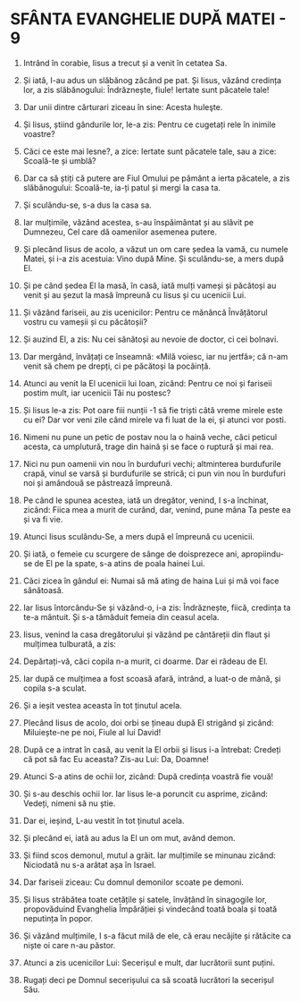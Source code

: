 # SFÂNTA EVANGHELIE DUPĂ MATEI - 9

<!-- CAP. 9 Vindecarea slăbănogului din Capernaum. Matei. Ucenicii lui Ioan Botezătorul. Fiica lui Iair și femeia bolnavă. Doi orbi și un mut. Secerișul și secerătorii. -->

1. Intrând în corabie, Iisus a trecut și a venit în cetatea Sa.

2. Și iată, I-au adus un slăbănog zăcând pe pat. Și Iisus, văzând credința lor, a zis slăbănogului: Îndrăznește, fiule! Iertate sunt păcatele tale!

3. Dar unii dintre cărturari ziceau în sine: Acesta huleşte.

4. Și Iisus, știind gândurile lor, le-a zis: Pentru ce cugetați rele în inimile voastre?

5. Căci ce este mai lesne?, a zice: Iertate sunt păcatele tale, sau a zice: Scoală-te și umblă?

6. Dar ca să știți că putere are Fiul Omului pe pământ a ierta păcatele, a zis slăbănogului: Scoală-te, ia-ți patul și mergi la casa ta.

7. Și sculându-se, s-a dus la casa sa.

8. Iar mulțimile, văzând acestea, s-au înspăimântat și au slăvit pe Dumnezeu, Cel care dă oamenilor asemenea putere.

9. Și plecând Iisus de acolo, a văzut un om care ședea la vamă, cu numele Matei, și i-a zis acestuia: Vino după Mine. Și sculându-se, a mers după El.

10. Și pe când ședea El la masă, în casă, iată mulți vameși și păcătoși au venit și au șezut la masă împreună cu Iisus și cu ucenicii Lui.

11. Și văzând fariseii, au zis ucenicilor: Pentru ce mănâncă Învățătorul vostru cu vameșii și cu păcătoșii?

12. Și auzind El, a zis: Nu cei sănătoși au nevoie de doctor, ci cei bolnavi.

13. Dar mergând, învățați ce înseamnă: «Milă voiesc, iar nu jertfă»; că n-am venit să chem pe drepți, ci pe păcătoși la pocăință.

14. Atunci au venit la El ucenicii lui Ioan, zicând: Pentru ce noi și fariseii postim mult, iar ucenicii Tăi nu postesc?

15. Și Iisus le-a zis: Pot oare fiii nunții -1 să fie triști câtă vreme mirele este cu ei? Dar vor veni zile când mirele va fi luat de la ei, și atunci vor posti.

16. Nimeni nu pune un petic de postav nou la o haină veche, căci peticul acesta, ca umplutură, trage din haină și se face o ruptură și mai rea.

17. Nici nu pun oamenii vin nou în burdufuri vechi; altminterea burdufurile crapă, vinul se varsă și burdufurile se strică; ci pun vin nou în burdufuri noi și amândouă se păstrează împreună.

18. Pe când le spunea acestea, iată un dregător, venind, I s-a închinat, zicând: Fiica mea a murit de curând, dar, venind, pune mâna Ta peste ea și va fi vie.

19. Atunci Iisus sculându-Se, a mers după el împreună cu ucenicii.

20. Și iată, o femeie cu scurgere de sânge de doisprezece ani, apropiindu-se de El pe la spate, s-a atins de poala hainei Lui.

21. Căci zicea în gândul ei: Numai să mă ating de haina Lui și mă voi face sănătoasă.

22. Iar Iisus întorcându-Se și văzând-o, i-a zis: Îndrăznește, fiică, credința ta te-a mântuit. Și s-a tămăduit femeia din ceasul acela.

23. Iisus, venind la casa dregătorului și văzând pe cântăreții din flaut și mulțimea tulburată, a zis:

24. Depărtați-vă, căci copila n-a murit, ci doarme. Dar ei râdeau de El.

25. Iar după ce mulțimea a fost scoasă afară, intrând, a luat-o de mână, și copila s-a sculat.

26. Și a ieșit vestea aceasta în tot ținutul acela.

27. Plecând Iisus de acolo, doi orbi se țineau după El strigând și zicând: Miluiește-ne pe noi, Fiule al lui David!

28. După ce a intrat în casă, au venit la El orbii și Iisus i-a întrebat: Credeți că pot să fac Eu aceasta? Zis-au Lui: Da, Doamne!

29. Atunci S-a atins de ochii lor, zicând: După credința voastră fie vouă!

30. Și s-au deschis ochii lor. Iar Iisus le-a poruncit cu asprime, zicând: Vedeți, nimeni să nu știe.

31. Dar ei, ieșind, L-au vestit în tot ținutul acela.

32. Și plecând ei, iată au adus la El un om mut, având demon.

33. Și fiind scos demonul, mutul a grăit. Iar mulțimile se minunau zicând: Niciodată nu s-a arătat așa în Israel.

34. Dar fariseii ziceau: Cu domnul demonilor scoate pe demoni.

35. Și Iisus străbătea toate cetățile și satele, învățând în sinagogile lor, propovăduind Evanghelia Împărăției și vindecând toată boala și toată neputința în popor.

36. Și văzând mulțimile, I s-a făcut milă de ele, că erau necăjite și rătăcite ca niște oi care n-au păstor.

37. Atunci a zis ucenicilor Lui: Secerișul e mult, dar lucrătorii sunt puțini.

38. Rugați deci pe Domnul secerișului ca să scoată lucrători la secerișul Său.
